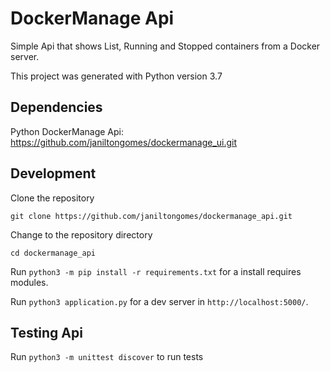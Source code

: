 # DockerManage Api

Simple Api that shows List, Running and Stopped containers from a Docker server.

This project was generated with Python version 3.7

## Dependencies

Python
DockerManage Api: https://github.com/janiltongomes/dockermanage_ui.git

## Development

Clone the repository

`git clone https://github.com/janiltongomes/dockermanage_api.git`

Change to the repository directory

`cd dockermanage_api`

Run `python3 -m pip install -r requirements.txt` for a install requires modules.

Run `python3 application.py` for a dev server in `http://localhost:5000/`.


## Testing Api

Run `python3 -m unittest discover` to run tests